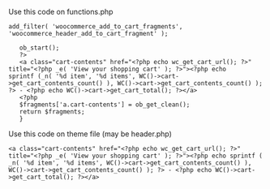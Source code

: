 Use this code on functions.php

```add_filter( 'woocommerce_add_to_cart_fragments', 'woocommerce_header_add_to_cart_fragment' );```

 ```  function woocommerce_header_add_to_cart_fragment( $fragments ) {
    ob_start();
    ?>
    <a class="cart-contents" href="<?php echo wc_get_cart_url(); ?>" title="<?php _e( 'View your shopping cart' ); ?>"><?php echo     sprintf (_n( '%d item', '%d items', WC()->cart->get_cart_contents_count() ), WC()->cart->get_cart_contents_count() ); ?> - <?php echo WC()->cart->get_cart_total(); ?></a> 
    <?php
    $fragments['a.cart-contents'] = ob_get_clean();
    return $fragments;
    }
```


Use this code on theme file (may be header.php)

```<a class="cart-contents" href="<?php echo wc_get_cart_url(); ?>" title="<?php _e( 'View your shopping cart' ); ?>"><?php echo sprintf ( _n( '%d item', '%d items', WC()->cart->get_cart_contents_count() ), WC()->cart->get_cart_contents_count() ); ?> - <?php echo WC()->cart->get_cart_total(); ?></a>```
